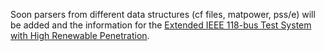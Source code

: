 Soon parsers from different data structures (cf files, matpower, pss/e) will be added and the information for the [Extended IEEE 118-bus Test System with High Renewable Penetration](http://ieeexplore.ieee.org/stamp/stamp.jsp?arnumber=7904729).  